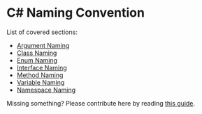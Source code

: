 # C# Naming Convention
List of covered sections:
* [Argument Naming](../csharp/argument-naming.md)
* [Class Naming](../csharp/class-naming.md)
* [Enum Naming](../csharp/enum-naming.md)
* [Interface Naming](../csharp/interface-naming.md)
* [Method Naming](../csharp/method-naming.md)
* [Variable Naming](../csharp/variable-naming.md)
* [Namespace Naming](../csharp/namespace-naming.md)

Missing something? Please contribute here by reading [this guide](../docs/CONTRIBUTING.md).
